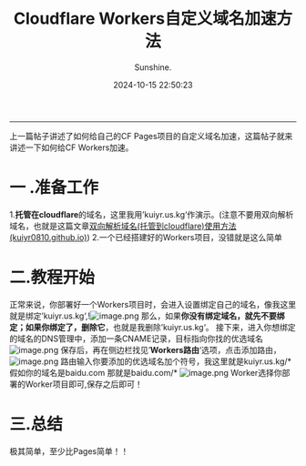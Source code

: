 ﻿---
title: Cloudflare Workers自定义域名加速方法
author: Sunshine.
date: 2024-10-15 22:50:23
audio: true
math: false
categories:
    - [杂谈]
---
---

上一篇帖子讲述了如何给自己的CF Pages项目的自定义域名加速，这篇帖子就来讲述一下如何给CF Workers加速。
# 一 .准备工作
1.**托管在cloudflare**的域名，这里我用’kuiyr.us.kg‘作演示。(注意不要用双向解析域名，也就是这篇文章[双向解析域名(托管到cloudflare)使用方法 (kuiyr0810.github.io)](https://kuiyr0810.github.io/Miscellaneous/%E5%8F%8C%E5%90%91%E8%A7%A3%E6%9E%90%E5%9F%9F%E5%90%8D(%E6%89%98%E7%AE%A1%E5%88%B0cloudflare)%E4%BD%BF%E7%94%A8%E6%96%B9%E6%B3%95/))
2.一个已经搭建好的Workers项目，没错就是这么简单
# 二.教程开始
正常来说，你部署好一个Workers项目时，会进入设置绑定自己的域名，像我这里就是绑定’kuiyr.us.kg‘,!![image.png](https://img.5200810.xyz/file/1735957943166_image.png)
那么，如果**你没有绑定域名，就先不要绑定；如果你绑定了，删除它**，也就是我删除’kuiyr.us.kg‘。
接下来，进入你想绑定的域名的DNS管理中，添加一条CNAME记录，目标指向你找的优选域名![image.png](https://img.5200810.xyz/file/1735958016230_image.png)
保存后，再在侧边栏找见’**Workers路由**‘选项，点击添加路由，![image.png](https://img.5200810.xyz/file/1735958048968_image.png)
路由输入你要添加的优选域名加个符号，我这里就是kuiyr.us.kg/*
假如你的域名是baidu.com
那就是baidu.com/*
![image.png](https://img.5200810.xyz/file/1735958097013_image.png)
Worker选择你部署的Worker项目即可,保存之后即可！
# 三.总结
极其简单，至少比Pages简单！！



